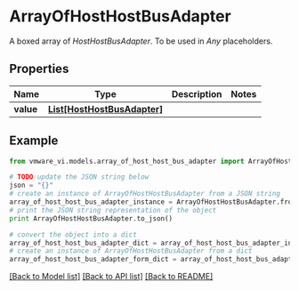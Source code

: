 # ArrayOfHostHostBusAdapter

A boxed array of *HostHostBusAdapter*. To be used in *Any* placeholders. 

## Properties
Name | Type | Description | Notes
------------ | ------------- | ------------- | -------------
**value** | [**List[HostHostBusAdapter]**](HostHostBusAdapter.md) |  | 

## Example

```python
from vmware_vi.models.array_of_host_host_bus_adapter import ArrayOfHostHostBusAdapter

# TODO update the JSON string below
json = "{}"
# create an instance of ArrayOfHostHostBusAdapter from a JSON string
array_of_host_host_bus_adapter_instance = ArrayOfHostHostBusAdapter.from_json(json)
# print the JSON string representation of the object
print ArrayOfHostHostBusAdapter.to_json()

# convert the object into a dict
array_of_host_host_bus_adapter_dict = array_of_host_host_bus_adapter_instance.to_dict()
# create an instance of ArrayOfHostHostBusAdapter from a dict
array_of_host_host_bus_adapter_form_dict = array_of_host_host_bus_adapter.from_dict(array_of_host_host_bus_adapter_dict)
```
[[Back to Model list]](../README.md#documentation-for-models) [[Back to API list]](../README.md#documentation-for-api-endpoints) [[Back to README]](../README.md)


